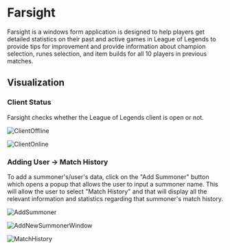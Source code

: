 # Farsight
Farsight is a windows form application is designed to help players get detailed statistics on their past and active games in League of Legends to provide tips for improvement and provide information about champion selection, runes selection, and item builds for all 10 players in previous matches.

## Visualization 

 
### Client Status 
 Farsight checks whether the League of Legends client is open or not.
 
![ClientOffline](https://user-images.githubusercontent.com/46460325/104664063-2ff19c80-5683-11eb-9e3f-e3b56d5f9f50.PNG)

![ClientOnline](https://user-images.githubusercontent.com/46460325/104664065-308a3300-5683-11eb-8329-b130950e3024.PNG)


### Adding User -> Match History
To add a summoner's/user's data, click on the "Add Summoner" button which opens a popup that allows the user to input a summoner name. This will allow the user to select "Match History" and that will display all the relevant information and statistics regarding that summoner's match history.

![AddSummoner](https://user-images.githubusercontent.com/46460325/104664064-308a3300-5683-11eb-870b-eef608b93295.PNG)

![AddNewSummonerWindow](https://user-images.githubusercontent.com/46460325/104664066-3122c980-5683-11eb-8b35-85e0a290fd82.PNG)

![MatchHistory](https://user-images.githubusercontent.com/46460325/104664067-3122c980-5683-11eb-9148-abd8a0c07347.png)

